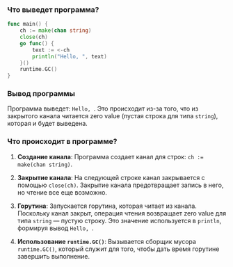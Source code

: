 ### Что выведет программа?

```go
func main() {
	ch := make(chan string)
	close(ch)
	go func() {
		text := <-ch
		println("Hello, ", text)
	}()
	runtime.GC()
}
```

### Вывод программы

Программа выведет: `Hello, `. Это происходит из-за того, что из закрытого канала читается zero value (пустая строка для типа `string`), которая и будет выведена.

### Что происходит в программе?

1. **Создание канала**: Программа создает канал для строк: `ch := make(chan string)`.
   
2. **Закрытие канала**: На следующей строке канал закрывается с помощью `close(ch)`. Закрытие канала предотвращает запись в него, но чтение все еще возможно.

3. **Горутина**: Запускается горутина, которая читает из канала. Поскольку канал закрыт, операция чтения возвращает zero value для типа `string` — пустую строку. Это значение используется в `println`, формируя вывод `Hello, `.

4. **Использование `runtime.GC()`**: Вызывается сборщик мусора `runtime.GC()`, который служит для того, чтобы дать время горутине завершить выполнение.
